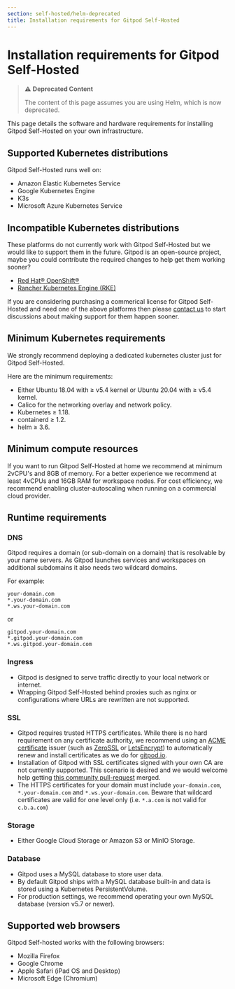 ```yaml
---
section: self-hosted/helm-deprecated
title: Installation requirements for Gitpod Self-Hosted
---
```


<script context="module">
  export const prerender = true;
</script>

# Installation requirements for Gitpod Self-Hosted

> ⚠️ **Deprecated Content**
>
> The content of this page assumes you are using Helm, which is now deprecated.

This page details the software and hardware requirements for installing Gitpod Self-Hosted on your own infrastructure.

## Supported Kubernetes distributions

Gitpod Self-Hosted runs well on:

- Amazon Elastic Kubernetes Service
- Google Kubernetes Engine
- K3s
- Microsoft Azure Kubernetes Service

## Incompatible Kubernetes distributions

These platforms do not currently work with Gitpod Self-Hosted but we would like to support them in the future. Gitpod is an open-source project, maybe you could contribute the required changes to help get them working sooner?

- [Red Hat® OpenShift®](https://github.com/gitpod-io/gitpod/issues/5409)
- [Rancher Kubernetes Engine (RKE)](https://github.com/gitpod-io/gitpod/issues/5410)

If you are considering purchasing a commerical license for Gitpod Self-Hosted and need one of the above platforms then please [contact us](/contact/sales) to start discussions about making support for them happen sooner.

## Minimum Kubernetes requirements

We strongly recommend deploying a dedicated kubernetes cluster just for Gitpod Self-Hosted.

Here are the minimum requirements:

- Either Ubuntu 18.04 with ≥ v5.4 kernel or Ubuntu 20.04 with ≥ v5.4 kernel.
- Calico for the networking overlay and network policy.
- Kubernetes ≥ 1.18.
- containerd ≥ 1.2.
- helm ≥ 3.6.

## Minimum compute resources

If you want to run Gitpod Self-Hosted at home we recommend at minimum 2vCPU's and 8GB of memory. For a better experience we recommend at least 4vCPUs and 16GB RAM for workspace nodes. For cost efficiency, we recommend enabling cluster-autoscaling when running on a commercial cloud provider.

## Runtime requirements

### DNS

Gitpod requires a domain (or sub-domain on a domain) that is resolvable by your name servers. As Gitpod launches services and workspaces on additional subdomains it also needs two wildcard domains.

For example:

```
your-domain.com
*.your-domain.com
*.ws.your-domain.com
```

or

```
gitpod.your-domain.com
*.gitpod.your-domain.com
*.ws.gitpod.your-domain.com
```

### Ingress

- Gitpod is designed to serve traffic directly to your local network or internet.
- Wrapping Gitpod Self-Hosted behind proxies such as nginx or configurations where URLs are rewritten are not supported.

### SSL

- Gitpod requires trusted HTTPS certificates. While there is no hard requirement on any certificate authority, we recommend using an [ACME certificate](https://caddyserver.com/docs/automatic-https#acme-challenges) issuer (such as [ZeroSSL](https://zerossl.com) or [LetsEncrypt](https://letsencrypt.org)) to automatically renew and install certificates as we do for [gitpod.io](https://gitpod.io).
- Installation of Gitpod with SSL certificates signed with your own CA are not currently supported. This scenario is desired and we would welcome help getting [this community pull-request](https://github.com/gitpod-io/gitpod/pull/2984) merged.
- The HTTPS certificates for your domain must include `your-domain.com`, `*.your-domain.com` and `*.ws.your-domain.com`. Beware that wildcard certificates are valid for one level only (i.e. `*.a.com` is not valid for `c.b.a.com`)

### Storage

- Either Google Cloud Storage or Amazon S3 or MinIO Storage.

### Database

- Gitpod uses a MySQL database to store user data.
- By default Gitpod ships with a MySQL database built-in and data is stored using a Kubernetes PersistentVolume.
- For production settings, we recommend operating your own MySQL database (version v5.7 or newer).

## Supported web browsers

Gitpod Self-hosted works with the following browsers:

- Mozilla Firefox
- Google Chrome
- Apple Safari (iPad OS and Desktop)
- Microsoft Edge (Chromium)
